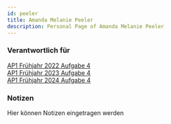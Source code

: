 ```yaml
---
id: peeler
title: Amanda Melanie Peeler
description: Personal Page of Amanda Melanie Peeler
---
```


### Verantwortlich für

[AP1 Frühjahr 2022 Aufgabe 4](../../AP1/2022/ap1f_2022/ap1f_2022_a4.md)  
[AP1 Frühjahr 2023 Aufgabe 4](../../AP1/2023/ap1f_2023/ap1f_2023_a4.md)  
[AP1 Frühjahr 2024 Aufgabe 4](../../AP1/2024/ap1f_2024/ap1f_2024_a4.md)

### Notizen
Hier können Notizen eingetragen werden
